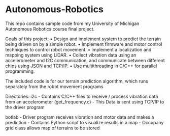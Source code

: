 # Autonomous-Robotics

This repo contains sample code from my University of Michigan Autonomous Robotics course final project.

Goals of this project:
• Design and implement system to predict the terrain being driven on by a simple robot.
• Implement firmware and motor control techniques to control robot movement.
• Implement a localization and mapping system using LiDAR.
• Collect vibration data using an accelerometer and I2C communication, and communicate between different chips using JSON and TCP/IP.
• Use multithreading in C/C++ for parallel programming.

The included code is for our terrain prediction algorithm, which runs separately from the robot movement programs

Directories:
  i2c - Contains C/C++ files to receive / process vibration data from an accelerometer (get_frequency.c)
      - This Data is sent using TCP/IP to the driver program

  botlab - Driver program receives vibration and motor data and makes a prediction
         - Contains Python script to visualize results in a map
         - Occupany grid class allows map of terrains to be stored
